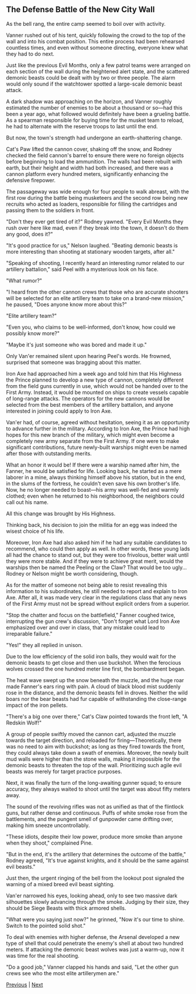 ## The Defense Battle of the New City Wall
As the bell rang, the entire camp seemed to boil over with activity.

Vanner rushed out of his tent, quickly following the crowd to the top of the wall and into his combat position. This entire process had been rehearsed countless times, and even without someone directing, everyone knew what they had to do next.

Just like the previous Evil Months, only a few patrol teams were arranged on each section of the wall during the heightened alert state, and the scattered demonic beasts could be dealt with by two or three people. The alarm would only sound if the watchtower spotted a large-scale demonic beast attack.

A dark shadow was approaching on the horizon, and Vanner roughly estimated the number of enemies to be about a thousand or so—had this been a year ago, what followed would definitely have been a grueling battle. As a spearman responsible for buying time for the musket team to reload, he had to alternate with the reserve troops to last until the end.

But now, the town's strength had undergone an earth-shattering change.

Cat's Paw lifted the cannon cover, shaking off the snow, and Rodney checked the field cannon's barrel to ensure there were no foreign objects before beginning to load the ammunition. The walls had been rebuilt with earth, but their height and width had both increased, and there was a cannon platform every hundred meters, significantly enhancing the defensive firepower.

The passageway was wide enough for four people to walk abreast, with the first row during the battle being musketeers and the second row being new recruits who acted as loaders, responsible for filling the cartridges and passing them to the soldiers in front.

"Don't they ever get tired of it?" Rodney yawned. "Every Evil Months they rush over here like mad, even if they break into the town, it doesn't do them any good, does it?"

"It's good practice for us," Nelson laughed. "Beating demonic beasts is more interesting than shooting at stationary wooden targets, after all."



"Speaking of shooting, I recently heard an interesting rumor related to our artillery battalion," said Peel with a mysterious look on his face.

"What rumor?"

"I heard from the other cannon crews that those who are accurate shooters will be selected for an elite artillery team to take on a brand-new mission," he paused, "Does anyone know more about this?"

"Elite artillery team?"

"Even you, who claims to be well-informed, don't know, how could we possibly know more?"

"Maybe it's just someone who was bored and made it up."

Only Van'er remained silent upon hearing Peel's words. He frowned, surprised that someone was bragging about this matter.

Iron Axe had approached him a week ago and told him that His Highness the Prince planned to develop a new type of cannon, completely different from the field guns currently in use, which would not be handed over to the First Army. Instead, it would be mounted on ships to create vessels capable of long-range attacks. The operators for the new cannons would be selected from the best members of the artillery battalion, and anyone interested in joining could apply to Iron Axe.

Van'er had, of course, agreed without hesitation, seeing it as an opportunity to advance further in the military. According to Iron Axe, the Prince had high hopes for this new branch of the military, which might even become a completely new army separate from the First Army. If one were to make significant contributions, future newly-built warships might even be named after those with outstanding merits.



What an honor it would be! If there were a warship named after him, the Fanner, he would be satisfied for life. Looking back, he started as a mere laborer in a mine, always thinking himself above his station, but in the end, in the slums of the fortress, he couldn't even save his own brother's life. Now, he no longer needed to boast—his army was well-fed and warmly clothed; even when he returned to his neighborhood, the neighbors could call out his name.



All this change was brought by His Highness.



Thinking back, his decision to join the militia for an egg was indeed the wisest choice of his life.



Moreover, Iron Axe had also asked him if he had any suitable candidates to recommend, who could then apply as well. In other words, these young lads all had the chance to stand out, but they were too frivolous, better wait until they were more stable. And if they were to achieve great merit, would the warships then be named the Peeling or the Claw? That would be too ugly... Rodney or Nelson might be worth considering, though.



As for the matter of someone not being able to resist revealing this information to his subordinates, he still needed to report and explain to Iron Axe. After all, it was made very clear in the regulations class that any news of the First Army must not be spread without explicit orders from a superior.



"Stop the chatter and focus on the battlefield," Fanner coughed twice, interrupting the gun crew's discussion, "Don't forget what Lord Iron Axe emphasized over and over in class, that any mistake could lead to irreparable failure."



"Yes!" they all replied in unison.



Due to the low efficiency of the solid iron balls, they would wait for the demonic beasts to get close and then use buckshot. When the ferocious wolves crossed the one hundred meter line first, the bombardment began.



The heat wave swept up the snow beneath the muzzle, and the huge roar made Fanner's ears ring with pain. A cloud of black blood mist suddenly rose in the distance, and the demonic beasts fell in droves. Neither the wild boars nor the bear beasts had fur capable of withstanding the close-range impact of the iron pellets.



"There's a big one over there," Cat's Claw pointed towards the front left, "A Redskin Wolf!"

A group of people swiftly moved the cannon cart, adjusted the muzzle towards the target direction, and reloaded for firing—Theoretically, there was no need to aim with buckshot; as long as they fired towards the front, they could always take down a swath of enemies. Moreover, the newly built mud walls were higher than the stone walls, making it impossible for the demonic beasts to threaten the top of the wall. Prioritizing such agile evil beasts was merely for target practice purposes.

Next, it was finally the turn of the long-awaiting gunner squad; to ensure accuracy, they always waited to shoot until the target was about fifty meters away.

The sound of the revolving rifles was not as unified as that of the flintlock guns, but rather dense and continuous. Puffs of white smoke rose from the battlements, and the pungent smell of gunpowder came drifting over, making him sneeze uncontrollably.

"These idiots, despite their low power, produce more smoke than anyone when they shoot," complained Pine.

"But in the end, it's the artillery that determines the outcome of the battle," Rodney agreed, "It's true against knights, and it should be the same against evil beasts."

Just then, the urgent ringing of the bell from the lookout post signaled the warning of a mixed breed evil beast sighting.

Van'er narrowed his eyes, looking ahead, only to see two massive dark silhouettes slowly advancing through the smoke. Judging by their size, they should be Siege Beasts with thick armored shells.

"What were you saying just now?" he grinned, "Now it's our time to shine. Switch to the pointed solid shot."



To deal with enemies with higher defense, the Arsenal developed a new type of shell that could penetrate the enemy's shell at about two hundred meters. If attacking the demonic beast wolves was just a warm-up, now it was time for the real shooting.

"Do a good job," Vanner clapped his hands and said, "Let the other gun crews see who the most elite artillerymen are."





[Previous](CH0332.md) | [Next](CH0334.md)
